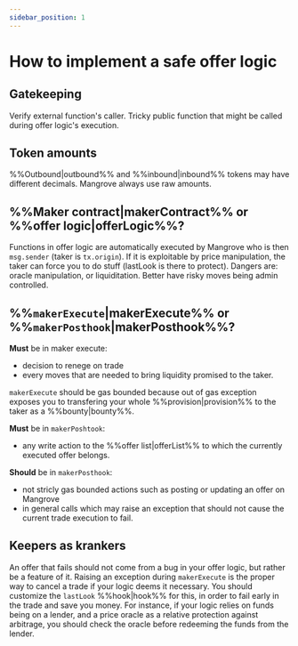 ```yaml
---
sidebar_position: 1
---
```


# How to implement a safe offer logic

## Gatekeeping
Verify external function's caller. Tricky public function that might be called during offer logic's execution.

## Token amounts
%%Outbound|outbound%% and %%inbound|inbound%% tokens may have different decimals. Mangrove always use raw amounts.

## %%Maker contract|makerContract%% or %%offer logic|offerLogic%%?
Functions in offer logic are automatically executed by Mangrove who is then `msg.sender` (taker is `tx.origin`). If it is exploitable by price manipulation, the taker can force you to do stuff (lastLook is there to protect). Dangers are: oracle manipulation, or liquiditation. Better have risky moves being admin controlled.

## %%`makerExecute`|makerExecute%% or %%`makerPosthook`|makerPosthook%%?

**Must** be in maker execute: 
* decision to renege on trade
* every moves that are needed to bring liquidity promised to the taker. 

`makerExecute` should be gas bounded because out of gas exception exposes you to transfering your whole %%provision|provision%% to the taker as a %%bounty|bounty%%.

**Must** be in `makerPoshtook`:
* any write action to the %%offer list|offerList%% to which the currently executed offer belongs.

**Should** be in `makerPosthook`:
* not stricly gas bounded actions such as posting or updating an offer on Mangrove
* in general calls which may raise an exception that should not cause the current trade execution to fail.

## Keepers as krankers
An offer that fails should not come from a bug in your offer logic, but rather be a feature of it. Raising an exception during `makerExecute` is the proper way to cancel a trade if your logic deems it necessary. You should customize the `lastLook` %%hook|hook%% for this, in order to fail early in the trade and save you money. For instance, if your logic relies on funds being on a lender, and a price oracle as a relative protection against arbitrage, you should check the oracle before redeeming the funds from the lender.
